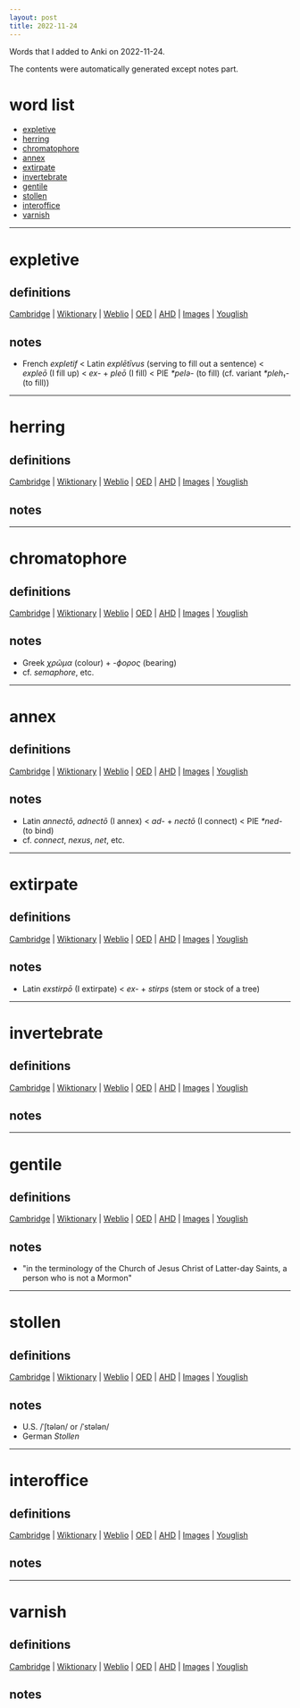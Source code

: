 ```yaml
---
layout: post
title: 2022-11-24
---
```


Words that I added to Anki on 2022-11-24.

The contents were automatically generated except notes part.
# word list
- [expletive](#expletive)
- [herring](#herring)
- [chromatophore](#chromatophore)
- [annex](#annex)
- [extirpate](#extirpate)
- [invertebrate](#invertebrate)
- [gentile](#gentile)
- [stollen](#stollen)
- [interoffice](#interoffice)
- [varnish](#varnish)

---

# expletive
## definitions
[Cambridge](https://dictionary.cambridge.org/us/dictionary/english/expletive)
|
[Wiktionary](https://en.wiktionary.org/wiki/expletive#English)
|
[Weblio](https://ejje.weblio.jp/content_find?query=expletive&searchType=exact)
|
[OED](https://www.oed.com/search?q=expletive)
|
[AHD](https://www.ahdictionary.com/word/search.html?q=expletive)
|
[Images](https://www.google.com/search?tbm=isch&q=expletive)
|
[Youglish](https://youglish.com/pronounce/expletive/english/us)

## notes
- French *expletif* &lt; Latin *explētīvus* (serving to fill out a sentence) &lt; *expleō* (I fill up) &lt; *ex-* + *pleō* (I fill) &lt; PIE *\*pelə-* (to fill) (cf. variant *\*pleh₁-* (to fill))

---

# herring
## definitions
[Cambridge](https://dictionary.cambridge.org/us/dictionary/english/herring)
|
[Wiktionary](https://en.wiktionary.org/wiki/herring#English)
|
[Weblio](https://ejje.weblio.jp/content_find?query=herring&searchType=exact)
|
[OED](https://www.oed.com/search?q=herring)
|
[AHD](https://www.ahdictionary.com/word/search.html?q=herring)
|
[Images](https://www.google.com/search?tbm=isch&q=herring)
|
[Youglish](https://youglish.com/pronounce/herring/english/us)

## notes

---

# chromatophore
## definitions
[Cambridge](https://dictionary.cambridge.org/us/dictionary/english/chromatophore)
|
[Wiktionary](https://en.wiktionary.org/wiki/chromatophore#English)
|
[Weblio](https://ejje.weblio.jp/content_find?query=chromatophore&searchType=exact)
|
[OED](https://www.oed.com/search?q=chromatophore)
|
[AHD](https://www.ahdictionary.com/word/search.html?q=chromatophore)
|
[Images](https://www.google.com/search?tbm=isch&q=chromatophore)
|
[Youglish](https://youglish.com/pronounce/chromatophore/english/us)

## notes
- Greek *χρῶμα* (colour) + *-ϕορος* (bearing)
- cf. *semaphore*, etc.

---

# annex
## definitions
[Cambridge](https://dictionary.cambridge.org/us/dictionary/english/annex)
|
[Wiktionary](https://en.wiktionary.org/wiki/annex#English)
|
[Weblio](https://ejje.weblio.jp/content_find?query=annex&searchType=exact)
|
[OED](https://www.oed.com/search?q=annex)
|
[AHD](https://www.ahdictionary.com/word/search.html?q=annex)
|
[Images](https://www.google.com/search?tbm=isch&q=annex)
|
[Youglish](https://youglish.com/pronounce/annex/english/us)

## notes
- Latin *annectō*, *adnectō* (I annex) &lt; *ad-* + *nectō* (I connect) &lt; PIE *\*ned-* (to bind)
- cf. *connect*, *nexus*, *net*, etc.

---

# extirpate
## definitions
[Cambridge](https://dictionary.cambridge.org/us/dictionary/english/extirpate)
|
[Wiktionary](https://en.wiktionary.org/wiki/extirpate#English)
|
[Weblio](https://ejje.weblio.jp/content_find?query=extirpate&searchType=exact)
|
[OED](https://www.oed.com/search?q=extirpate)
|
[AHD](https://www.ahdictionary.com/word/search.html?q=extirpate)
|
[Images](https://www.google.com/search?tbm=isch&q=extirpate)
|
[Youglish](https://youglish.com/pronounce/extirpate/english/us)

## notes
- Latin *exstirpō* (I extirpate) &lt; *ex-* + *stirps* (stem or stock of a tree)

---

# invertebrate
## definitions
[Cambridge](https://dictionary.cambridge.org/us/dictionary/english/invertebrate)
|
[Wiktionary](https://en.wiktionary.org/wiki/invertebrate#English)
|
[Weblio](https://ejje.weblio.jp/content_find?query=invertebrate&searchType=exact)
|
[OED](https://www.oed.com/search?q=invertebrate)
|
[AHD](https://www.ahdictionary.com/word/search.html?q=invertebrate)
|
[Images](https://www.google.com/search?tbm=isch&q=invertebrate)
|
[Youglish](https://youglish.com/pronounce/invertebrate/english/us)

## notes

---

# gentile
## definitions
[Cambridge](https://dictionary.cambridge.org/us/dictionary/english/gentile)
|
[Wiktionary](https://en.wiktionary.org/wiki/gentile#English)
|
[Weblio](https://ejje.weblio.jp/content_find?query=gentile&searchType=exact)
|
[OED](https://www.oed.com/search?q=gentile)
|
[AHD](https://www.ahdictionary.com/word/search.html?q=gentile)
|
[Images](https://www.google.com/search?tbm=isch&q=gentile)
|
[Youglish](https://youglish.com/pronounce/gentile/english/us)

## notes
- "in the terminology of the Church of Jesus Christ of Latter-day Saints, a person who is not a Mormon"

---

# stollen
## definitions
[Cambridge](https://dictionary.cambridge.org/us/dictionary/english/stollen)
|
[Wiktionary](https://en.wiktionary.org/wiki/stollen#English)
|
[Weblio](https://ejje.weblio.jp/content_find?query=stollen&searchType=exact)
|
[OED](https://www.oed.com/search?q=stollen)
|
[AHD](https://www.ahdictionary.com/word/search.html?q=stollen)
|
[Images](https://www.google.com/search?tbm=isch&q=stollen)
|
[Youglish](https://youglish.com/pronounce/stollen/english/us)

## notes
- U.S. /ˈʃtələn/ or /ˈstələn/
- German *Stollen*

---

# interoffice
## definitions
[Cambridge](https://dictionary.cambridge.org/us/dictionary/english/interoffice)
|
[Wiktionary](https://en.wiktionary.org/wiki/interoffice#English)
|
[Weblio](https://ejje.weblio.jp/content_find?query=interoffice&searchType=exact)
|
[OED](https://www.oed.com/search?q=interoffice)
|
[AHD](https://www.ahdictionary.com/word/search.html?q=interoffice)
|
[Images](https://www.google.com/search?tbm=isch&q=interoffice)
|
[Youglish](https://youglish.com/pronounce/interoffice/english/us)

## notes

---

# varnish
## definitions
[Cambridge](https://dictionary.cambridge.org/us/dictionary/english/varnish)
|
[Wiktionary](https://en.wiktionary.org/wiki/varnish#English)
|
[Weblio](https://ejje.weblio.jp/content_find?query=varnish&searchType=exact)
|
[OED](https://www.oed.com/search?q=varnish)
|
[AHD](https://www.ahdictionary.com/word/search.html?q=varnish)
|
[Images](https://www.google.com/search?tbm=isch&q=varnish)
|
[Youglish](https://youglish.com/pronounce/varnish/english/us)

## notes

